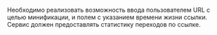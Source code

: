 Необходимо реализовать возможность ввода пользователем URL с целью минификации, и полем с указанием времени жизни ссылки. Сервис должен предоставлять статистику переходов по ссылке.